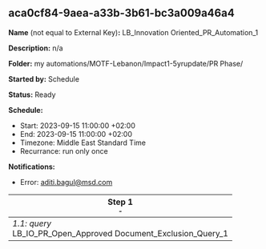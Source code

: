 ## aca0cf84-9aea-a33b-3b61-bc3a009a46a4

**Name** (not equal to External Key)**:** LB_Innovation Oriented_PR_Automation_1

**Description:** n/a

**Folder:** my automations/MOTF-Lebanon/Impact1-5yrupdate/PR Phase/

**Started by:** Schedule

**Status:** Ready

**Schedule:**

* Start: 2023-09-15 11:00:00 +02:00
* End: 2023-09-15 11:00:00 +02:00
* Timezone: Middle East Standard Time
* Recurrance: run only once

**Notifications:**

* Error: aditi.bagul@msd.com

| Step 1<br>_<small>-</small>_ |
| --- |
| _1.1: query_<br>LB_IO_PR_Open_Approved Document_Exclusion_Query_1 |
